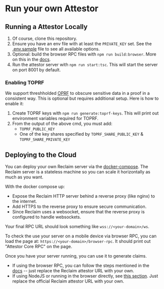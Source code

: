 # Run your own Attestor

## Running a Attestor Locally

1. Of course, clone this repository.
2. Ensure you have an env file with at least the `PRIVATE_KEY` set. See the [.env.sample](.env.sample) file to see all available options.
3. Optional: build the browser RPC files with `npm run build:browser`. More on this in the [docs](docs/browser-rpc.md).
4. Run the attestor server with `npm run start:tsc`. This will start the server on port 8001 by default.

### Enabling TOPRF

We support threshholded [OPRF](https://en.wikipedia.org/wiki/Oblivious_pseudorandom_function) to obscure sensitive data in a proof in a consistent way. This is optional but requires additional setup. Here is how to enable it:
1. Create TOPRF keys with `npm run generate:toprf-keys`. This will print out environment variables required for TOPRF.
2. From the output of the above cmd, you must add:
	- `TOPRF_PUBLIC_KEY`
	- One of the key shares specified by `TOPRF_SHARE_PUBLIC_KEY` & `TOPRF_SHARE_PRIVATE_KEY`

## Deploying to the Cloud

You can deploy your own Reclaim server via the [docker-compose](/prod.docker-compose.yaml). The Reclaim server is a stateless machine so you can scale it horizontally as much as you want.

With the docker compose up:
- Expose the Reclaim HTTP server behind a reverse proxy (like nginx) to the internet.
- Add HTTPS to the reverse proxy to ensure secure communication.
- Since Reclaim uses a websocket, ensure that the reverse proxy is configured to handle websockets.

Your final RPC URL should look something like `wss://<your-domain>/ws`. 

To check the use your server on a mobile device via browser RPC, you can load the page at: `https://<your-domain>/browser-rpc`. It should print out "Attestor Core RPC" on the page.

Once you have your server running, you can use it to generate claims. 
- If using the browser RPC, you can follow the steps mentioned in the [docs](/docs/browser-rpc.md) -- just replace the Reclaim attestor URL with your own.
- If using NodeJS or running in the browser directly, see [this section](/docs/getting-started.md#Code). Just replace the official Reclaim attestor URL with your own.